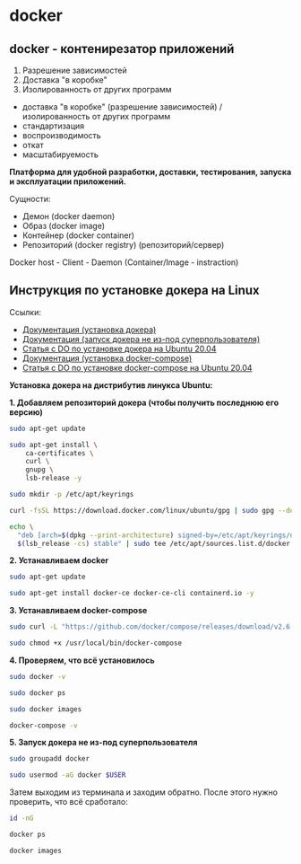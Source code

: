 # docker
## docker - контенирезатор приложений
1. Разрешение зависимостей
2. Доставка "в коробке"
3. Изолированность от других программ

- доставка "в коробке" (разрешение зависимостей) / изолированность от других программ
- стандартизация
- воспроизводимость
- откат
- масштабируемость

<b>Платформа для удобной разработки, доставки, тестирования, запуска и эксплуатации приложений.</b>

Сущности:
 - Демон (docker daemon)
 - Образ (docker image)
 - Контейнер (docker container)
 - Репозиторий (docker registry) (репозиторий/сервер)

Docker host - Client - Daemon (Container/Image - instraction)

## Инструкция по установке докера на Linux
Ссылки:
* [Документация (установка докера)](https://docs.docker.com/engine/install/ubuntu/)
* [Документация (запуск докера не из-под суперпользователя)](https://docs.docker.com/engine/install/linux-postinstall/)
* [Статья с DO по установке докера на Ubuntu 20.04](https://www.digitalocean.com/community/tutorials/how-to-install-and-use-docker-on-ubuntu-20-04-ru)
* [Документация (установка docker-compose)](https://docs.docker.com/compose/install/)
* [Статья с DO по установке docker-compose на Ubuntu 20.04](https://www.digitalocean.com/community/tutorials/how-to-install-and-use-docker-compose-on-ubuntu-20-04)

<b>Установка докера на дистрибутив линукса Ubuntu:</b>

<b>1. Добавляем репозиторий докера (чтобы получить последнюю его версию)</b>
```sh
sudo apt-get update
```
```sh
sudo apt-get install \
    ca-certificates \
    curl \
    gnupg \
    lsb-release -y
```
```sh
sudo mkdir -p /etc/apt/keyrings
```
```sh
curl -fsSL https://download.docker.com/linux/ubuntu/gpg | sudo gpg --dearmor -o /etc/apt/keyrings/docker.gpg
```
```sh
echo \
  "deb [arch=$(dpkg --print-architecture) signed-by=/etc/apt/keyrings/docker.gpg] https://download.docker.com/linux/ubuntu \
  $(lsb_release -cs) stable" | sudo tee /etc/apt/sources.list.d/docker.list > /dev/null
```
<b>2. Устанавливаем docker</b>
```sh
sudo apt-get update
```
```sh
sudo apt-get install docker-ce docker-ce-cli containerd.io -y
```
<b>3. Устанавливаем docker-compose</b>
```sh
sudo curl -L "https://github.com/docker/compose/releases/download/v2.6.0/docker-compose-$(uname -s)-$(uname -m)" -o /usr/local/bin/docker-compose
```
```sh
sudo chmod +x /usr/local/bin/docker-compose
```

<b>4. Проверяем, что всё установилось</b>
```sh
sudo docker -v
```
```sh
sudo docker ps
```
```sh
sudo docker images
```
```sh
docker-compose -v
```

<b>5. Запуск докера не из-под суперпользователя</b>
```sh
sudo groupadd docker
```
```sh
sudo usermod -aG docker $USER
```
Затем выходим из терминала и заходим обратно.
После этого нужно проверить, что всё сработало:
```sh
id -nG
```
```sh
docker ps
```
```sh
docker images
```
